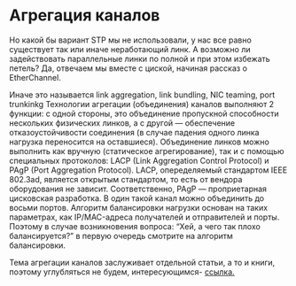 # Агрегация каналов
Но какой бы вариант STP мы не использовали, у нас все равно существует так или иначе неработающий линк. А возможно ли задействовать параллельные линки по полной и при этом избежать петель? Да, отвечаем мы вместе с циской, начиная рассказ о EtherChannel.

Иначе это называется link aggregation, link bundling, NIC teaming, port trunkinkg
Технологии агрегации (объединения) каналов выполняют 2 функции: с одной стороны, это объединение пропускной способности нескольких физических линков, а с другой — обеспечение отказоустойчивости соединения (в случае падения одного линка нагрузка переносится на оставшиеся). Объединение линков можно выполнить как вручную (статическое агрегирование), так и с помощью специальных протоколов: LACP (Link Aggregation Control Protocol) и PAgP (Port Aggregation Protocol). LACP, опеределяемый стандартом IEEE 802.3ad, является открытым стандартом, то есть от вендора оборудования не зависит. Соответственно, PAgP — проприетарная цисковская разработка.
В один такой канал можно объединить до восьми портов. Алгоритм балансировки нагрузки основан на таких параметрах, как IP/MAC-адреса получателей и отправителей и порты. Поэтому в случае возникновения вопроса: “Хей, а чего так плохо балансируется?” в первую очередь смотрите на алгоритм балансировки.

Тема агрегации каналов заслуживает отдельной статьи, а то и книги, поэтому углубляться не будем, интересующимся- <a href="http://xgu.ru/wiki/link_aggregation">ссылка.</a>